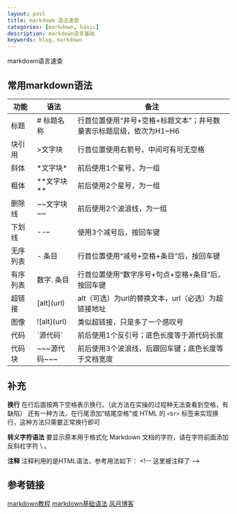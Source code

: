 ```yaml
---
layout: post
title: markdowm 语法速查
categories: [markdown, basic]
description: markdown语言基础
keywords: blog，markdown
---
```

markdown语言速查

## 常用markdown语法

| 功能     | 语法            | 备注                                                                  |
| -------- | --------------- | --------------------------------------------------------------------- |
| 标题     | # 标题名称      | 行首位置使用“井号+空格+标题文本”；井号数量表示标题层级，依次为H1~H6 |
| 块引用   | >文字块         | 行首位置使用右箭号，中间可有可无空格                                  |
| 斜体     | \*文字块*       | 前后使用1个星号，为一组                                               |
| 粗体     | \*\*文字块**    | 前后使用2个星号，为一组                                               |
| 删除线   | \~\~文字块~~    | 前后使用2个波浪线，为一组                                             |
| 下划线   | --–            | 使用3个减号后，按回车键                                               |
| 无序列表 | - 条目          | 行首位置使用“减号+空格+条目”后，按回车键                            |
| 有序列表 | 数字. 条目      | 行首位置使用“数字序号+句点+空格+条目”后，按回车键                   |
| 超链接   | \[alt](url)     | alt（可选）为url的替换文本，url（必选）为超链接地址                   |
| 图像     | \!\[alt](url)   | 类似超链接，只是多了一个感叹号                                        |
| 代码     | \`源代码`       | 前后使用1个反引号；底色长度等于源代码长度                             |
| 代码块   | \~\~\~源代码~~~ | 前后使用3个波浪线，后跟回车键；底色长度等于文档宽度                   |

## 补充

**换行**
在行后面按两下空格表示换行。（此方法在实操的过程种无法查看到空格，有缺陷）
还有一种方法，在行尾添加“结尾空格”或 HTML 的 `<br>` 标签来实现换行，这种方法只需要正常换行即可

**转义字符语法**
要显示原本用于格式化 Markdown 文档的字符，请在字符前面添加反斜杠字符 \ 。

**注释**
注释利用的是HTML语法，参考用法如下：
\<\!-- 这里被注释了 -->

<!--这里被注释了-->

## 参考链接

[markdown教程](https://markdown.hk/)
[markdown基础语法](https://markdown.com.cn/basic-syntax/)
[风月博客](https://kuang.netlify.app/markdown/markdown%E8%AF%AD%E6%B3%95.html)
